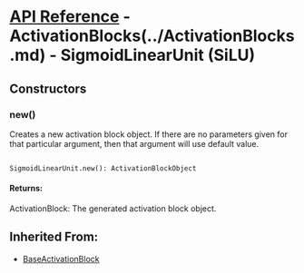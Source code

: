 # [API Reference](../../API.md) - ActivationBlocks(../ActivationBlocks.md) - SigmoidLinearUnit (SiLU)

## Constructors

### new()

Creates a new activation block object. If there are no parameters given for that particular argument, then that argument will use default value.

```

SigmoidLinearUnit.new(): ActivationBlockObject

```

#### Returns:

ActivationBlock: The generated activation block object.

## Inherited From:

* [BaseActivationBlock](BaseActivationBlock.md)
